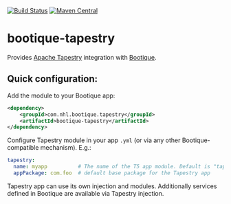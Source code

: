 [![Build Status](https://travis-ci.org/nhl/bootique-tapestry.svg)](https://travis-ci.org/nhl/bootique-tapestry)
[![Maven Central](https://maven-badges.herokuapp.com/maven-central/com.nhl.bootique.tapestry/bootique-tapestry/badge.svg)](https://maven-badges.herokuapp.com/maven-central/com.nhl.bootique.tapestry/bootique-tapestry/)

# bootique-tapestry
Provides [Apache Tapestry](http://tapestry.apache.org/) integration with [Bootique](http://bootique.io).

## Quick configuration:

Add the module to your Bootique app:

```xml
<dependency>
	<groupId>com.nhl.bootique.tapestry</groupId>
	<artifactId>bootique-tapestry</artifactId>
</dependency>
```

Configure Tapestry module in your app ```.yml``` (or via any other Bootique-compatible mechanism). E.g.:
```yml
tapestry:
  name: myapp          # The name of the T5 app module. Default is "tapestry".
  appPackage: com.foo  # default base package for the Tapestry app
```

Tapestry app can use its own injection and modules. Additionally services defined in Bootique are available via Tapestry injection.
